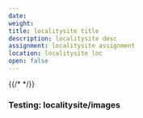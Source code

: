 ```yaml
---
date: 
weight: 
title: localitysite title
description: localitysite desc
assignment: localitysite assignment
location: localitysite loc
open: false
---
```

{{/* <flickity src="3si/images/3si-sales.jpg" title="3Si marketing content" selectCell="flkty.selectCell( value, isWrapped, isInstant )" > */}}

### Testing: localitysite/images

